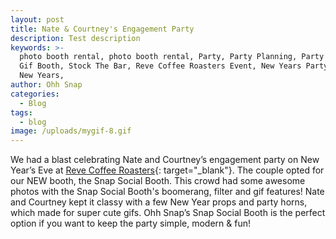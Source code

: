 ```yaml
---
layout: post
title: Nate & Courtney's Engagement Party
description: Test description
keywords: >-
  photo booth rental, photo booth rental, Party, Party Planning, Party Ideas,
  Gif Booth, Stock The Bar, Reve Coffee Roasters Event, New Years Party Ideas,
  New Years, 
author: Ohh Snap
categories:
  - Blog
tags:
  - blog
image: /uploads/mygif-8.gif
---
```

We had a blast celebrating Nate and Courtney’s engagement party on New Year’s Eve at&nbsp;[Reve Coffee Roasters](https://revecoffeeroasters.com/){: target="_blank"}. The couple opted for our NEW booth, the Snap Social Booth. This crowd had some awesome photos with the Snap Social Booth's boomerang, filter and gif features\! Nate and Courtney kept it classy with a few New Year props and party horns, which made for super cute gifs. Ohh Snap’s Snap Social Booth is the perfect option if you want to keep the party simple, modern & fun\!